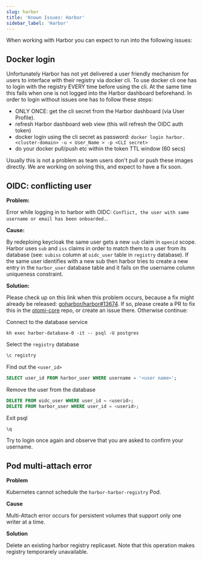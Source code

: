 ```yaml
---
slug: harbor
title: 'Known Issues: Harbor'
sidebar_label: 'Harbor'
---
```


When working with Harbor you can expect to run into the following issues:

## Docker login

Unfortunately Harbor has not yet delivered a user friendly mechanism for users to interface with their registry via docker cli. To use docker cli one has to login with the registry EVERY time before using the cli. At the same time this fails when one is not logged into the Harbor dashboard beforehand. In order to login without issues one has to follow these steps:

- ONLY ONCE: get the cli secret from the Harbor dashboard (via User Profile).
- refresh Harbor dashboard web view (this will refresh the OIDC auth token)
- docker login using the cli secret as password: `docker login harbor.<cluster-domain> -u < User_Name > -p <CLI secret>`
- do your docker pull/push etc within the token TTL window (60 secs)

Usually this is not a problem as team users don't pull or push these images directly. We are working on solving this, and expect to have a fix soon.

## OIDC: conflicting user

**Problem:**

Error while logging in to harbor with OIDC: `Conflict, the user with same username or email has been onboarded.`.

**Cause:**

By redeploing keycloak the same user gets a new `sub` claim in `openid` scope. Harbor uses `sub` and `iss` claims in order to match them to a user from its database (see: `subiss` column at `oidc_user` table in `registry` database). If the same user identifies with a new sub then harbor tries to create a new entry in the `harbor_user` database table and it fails on the username column uniqueness constraint.

**Solution:**

Please check up on this link when this problem occurs, because a fix might already be released: [goharbor/harbor#13674](https://github.com/goharbor/harbor/issues/13674). If so, please create a PR to fix this in the [otomi-core](https://github.com/redkubes/otomi-core) repo, or create an issue there. Otherwise continue:

Connect to the database service

```
kh exec harbor-database-0 -it -- psql -U postgres
```

Select the `registry` database

```sql
\c registry
```

Find out the `<user_id>`

```sql
SELECT user_id FROM harbor_user WHERE username = '<user name>';
```

Remove the user from the database

```sql
DELETE FROM oidc_user WHERE user_id = <userid>;
DELETE FROM harbor_user WHERE user_id = <userid>;
```

Exit psql

```sql
\q
```

Try to login once again and observe that you are asked to confirm your username.

## Pod multi-attach error

**Problem**

Kubernetes cannot schedule the `harbor-harbor-registry` Pod.

**Cause**

Multi-Attach error occurs for persistent volumes that support only one writer at a time.

**Solution**

Delete an existing harbor registry replicaset. Note that this operation makes registry temporarely unavailable.
